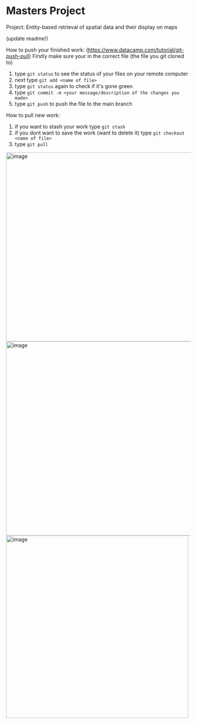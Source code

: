 # Masters Project
Project: Entity-based retrieval of spatial data and their display on maps

(update readme!)

How to push your finished work: (https://www.datacamp.com/tutorial/git-push-pull)
Firstly make sure your in the correct file (the file you git cloned to)
1. type `git status` to see the status of your files on your remote computer
2. next type `git add <name of file>`
3. type `git status` again to check if it's gone green 
4. type `git commit -m <your message/description of the changes you made>`
5. type `git push` to push the file to the main branch

How to pull new work:
1. if you want to stash your work type `git stash`
2. if you dont want to save the work (want to delete it) type `git checkout <name of file>`
3. type `git pull`

<img width="515" alt="image" src="https://user-images.githubusercontent.com/95138958/200343908-0b5003b7-29c2-443a-b106-09d4cc0a7023.png">
<img width="529" alt="image" src="https://user-images.githubusercontent.com/95138958/200344025-a3b22f7d-8bc5-4388-82a3-b9b082fd78c9.png">
<img width="497" alt="image" src="https://user-images.githubusercontent.com/95138958/200344207-9bba1e04-7b4c-4e40-909f-ecf6ea5a129d.png">
